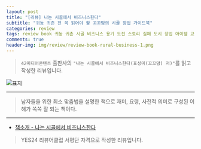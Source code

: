 ```yaml
---  
layout: post  
title: "[리뷰] 나는 시골에서 비즈니스한다"  
subtitle: "귀농 귀촌 전 꼭 읽어야 할 꼬꼬맘의 시골 창업 가이드북"  
categories: review  
tags: review book 귀농 귀촌 시골 비즈니스 용기 도전 스토리 실패 도시 창업 아이템 교육 제도 정부지원   
comments: true  
header-img: img/review/review-book-rural-business-1.png
---  
```

  
> `42미디어콘텐츠` 출판사의 `"나는 시골에서 비즈니스한다(표성미(꼬꼬맘) 저)"`를 읽고 작성한 리뷰입니다.  

![표지](https://theorydb.github.io/assets/img/review/review-book-rural-business-1.png)  

---

> 남자들을 위한 최소 맞춤법을 설명한 책으로 재미, 요령, 사전적 의미로 구성된 이해가 쏙쏙 잘 되는 책이다.


---

* [책소개 - 나는 시골에서 비즈니스한다](http://www.yes24.com/Product/Goods/108237811)

> YES24 리뷰어클럽 서평단 자격으로 작성한 리뷰입니다.
